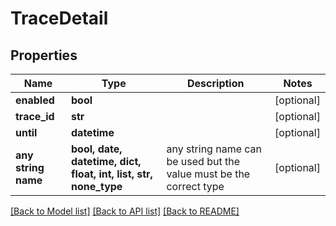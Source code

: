 # TraceDetail


## Properties
Name | Type | Description | Notes
------------ | ------------- | ------------- | -------------
**enabled** | **bool** |  | [optional] 
**trace_id** | **str** |  | [optional] 
**until** | **datetime** |  | [optional] 
**any string name** | **bool, date, datetime, dict, float, int, list, str, none_type** | any string name can be used but the value must be the correct type | [optional]

[[Back to Model list]](../README.md#documentation-for-models) [[Back to API list]](../README.md#documentation-for-api-endpoints) [[Back to README]](../README.md)


